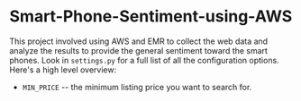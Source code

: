 # Smart-Phone-Sentiment-using-AWS
This project involved using AWS and EMR to collect the web data and analyze the results to provide the general sentiment toward the smart phones.
Look in `settings.py` for a full list of all the configuration options.  Here's a high level overview:

* `MIN_PRICE` -- the minimum listing price you want to search for.